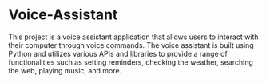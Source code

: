 # Voice-Assistant
 This project is a voice assistant application that allows users to interact with their computer through voice commands. The voice assistant is built using Python and utilizes various APIs and libraries to provide a range of functionalities such as setting reminders, checking the weather, searching the web, playing music, and more.
